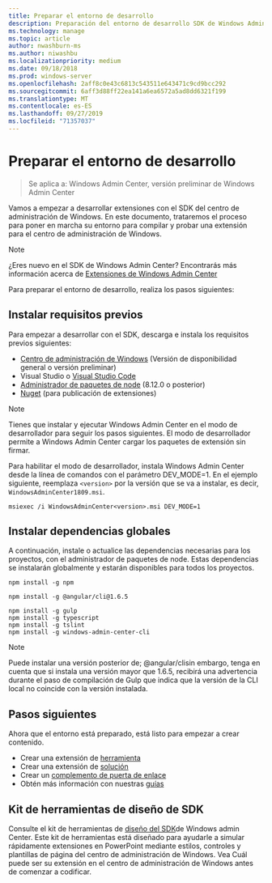 ```yaml
---
title: Preparar el entorno de desarrollo
description: Preparación del entorno de desarrollo SDK de Windows Admin Center (Proyecto Honolulu)
ms.technology: manage
ms.topic: article
author: nwashburn-ms
ms.author: niwashbu
ms.localizationpriority: medium
ms.date: 09/18/2018
ms.prod: windows-server
ms.openlocfilehash: 2aff8c0e43c6813c543511e643471c9cd9bcc292
ms.sourcegitcommit: 6aff3d88ff22ea141a6ea6572a5ad8dd6321f199
ms.translationtype: MT
ms.contentlocale: es-ES
ms.lasthandoff: 09/27/2019
ms.locfileid: "71357037"
---
```

# <a name="prepare-your-development-environment"></a>Preparar el entorno de desarrollo

>Se aplica a: Windows Admin Center, versión preliminar de Windows Admin Center

Vamos a empezar a desarrollar extensiones con el SDK del centro de administración de Windows.  En este documento, trataremos el proceso para poner en marcha su entorno para compilar y probar una extensión para el centro de administración de Windows.

> [!NOTE]
> ¿Eres nuevo en el SDK de Windows Admin Center?  Encontrarás más información acerca de [Extensiones de Windows Admin Center](extensibility-overview.md)

Para preparar el entorno de desarrollo, realiza los pasos siguientes:

## <a name="install-prerequisites"></a>Instalar requisitos previos

Para empezar a desarrollar con el SDK, descarga e instala los requisitos previos siguientes:

* [Centro de administración de Windows](https://aka.ms/WACDownloadPage) (Versión de disponibilidad general o versión preliminar)
* Visual Studio o [Visual Studio Code](http://code.visualstudio.com)
* [Administrador de paquetes de node](https://npmjs.com/get-npm) (8.12.0 o posterior)
* [Nuget](https://www.nuget.org/downloads) (para publicación de extensiones)

> [!NOTE]
> Tienes que instalar y ejecutar Windows Admin Center en el modo de desarrollador para seguir los pasos siguientes. El modo de desarrollador permite a Windows Admin Center cargar los paquetes de extensión sin firmar.
>
>  Para habilitar el modo de desarrollador, instala Windows Admin Center desde la línea de comandos con el parámetro DEV_MODE=1. En el ejemplo siguiente, reemplaza ```<version>``` por la versión que se va a instalar, es decir, ```WindowsAdminCenter1809.msi```.
>
> ```msiexec /i WindowsAdminCenter<version>.msi DEV_MODE=1```

## <a name="install-global-dependencies"></a>Instalar dependencias globales

A continuación, instale o actualice las dependencias necesarias para los proyectos, con el administrador de paquetes de node. Estas dependencias se instalarán globalmente y estarán disponibles para todos los proyectos.

```
npm install -g npm

npm install -g @angular/cli@1.6.5

npm install -g gulp
npm install -g typescript
npm install -g tslint
npm install -g windows-admin-center-cli
```

>[!NOTE]
>Puede instalar una versión posterior de; @angular/clisin embargo, tenga en cuenta que si instala una versión mayor que 1.6.5, recibirá una advertencia durante el paso de compilación de Gulp que indica que la versión de la CLI local no coincide con la versión instalada.

## <a name="next-steps"></a>Pasos siguientes

Ahora que el entorno está preparado, está listo para empezar a crear contenido.

- Crear una extensión de [herramienta](develop-tool.md)
- Crear una extensión de [solución](develop-solution.md)
- Crear un [complemento de puerta de enlace](develop-gateway-plugin.md)
- Obtén más información con nuestras [guías](guides.md)

## <a name="sdk-design-toolkit"></a>Kit de herramientas de diseño de SDK

Consulte el kit de herramientas de [diseño del SDK](https://github.com/Microsoft/windows-admin-center-sdk/blob/master/WindowsAdminCenterDesignToolkit.zip)de Windows admin Center. Este kit de herramientas está diseñado para ayudarle a simular rápidamente extensiones en PowerPoint mediante estilos, controles y plantillas de página del centro de administración de Windows. Vea Cuál puede ser su extensión en el centro de administración de Windows antes de comenzar a codificar.

